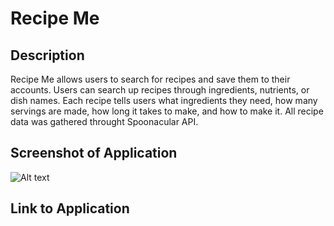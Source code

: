 # Recipe Me

## Description

Recipe Me allows users to search for recipes and save them to their accounts. Users can search up recipes through ingredients, nutrients, or dish names. Each recipe tells users what ingredients they need, how many servings are made, how long it takes to make, and how to make it. All recipe data was gathered throught Spoonacular API.

## Screenshot of Application

![Alt text](image.png)

## Link to Application


